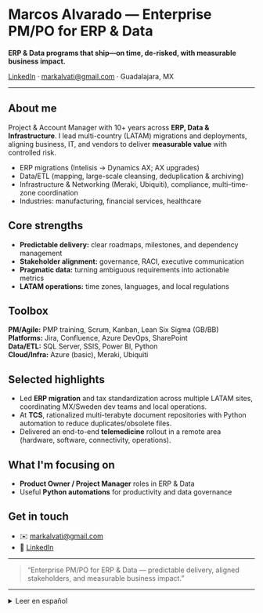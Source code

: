 # Marcos Alvarado — Enterprise PM/PO for ERP & Data

**ERP & Data programs that ship—on time, de-risked, with measurable business impact.**

[LinkedIn](https://www.linkedin.com/in/marcos-alvarado-de-la-torre-b483b1b1) · markalvati@gmail.com · Guadalajara, MX

---

## About me
Project & Account Manager with 10+ years across **ERP, Data & Infrastructure**. I lead multi-country (LATAM) migrations and deployments, aligning business, IT, and vendors to deliver **measurable value** with controlled risk.

- ERP migrations (Intelisis → Dynamics AX; AX upgrades)  
- Data/ETL (mapping, large-scale cleansing, deduplication & archiving)  
- Infrastructure & Networking (Meraki, Ubiquiti), compliance, multi–time-zone coordination  
- Industries: manufacturing, financial services, healthcare

## Core strengths
- **Predictable delivery:** clear roadmaps, milestones, and dependency management  
- **Stakeholder alignment:** governance, RACI, executive communication  
- **Pragmatic data:** turning ambiguous requirements into actionable metrics  
- **LATAM operations:** time zones, languages, and local regulations

## Toolbox
**PM/Agile:** PMP training, Scrum, Kanban, Lean Six Sigma (GB/BB)  
**Platforms:** Jira, Confluence, Azure DevOps, SharePoint  
**Data/ETL:** SQL Server, SSIS, Power BI, Python  
**Cloud/Infra:** Azure (basic), Meraki, Ubiquiti

## Selected highlights
- Led **ERP migration** and tax standardization across multiple LATAM sites, coordinating MX/Sweden dev teams and local operations.  
- At **TCS**, rationalized multi-terabyte document repositories with Python automation to reduce duplicates/obsolete files.  
- Delivered an end-to-end **telemedicine** rollout in a remote area (hardware, software, connectivity, operations).

## What I'm focusing on
- **Product Owner / Project Manager** roles in ERP & Data  
- Useful **Python automations** for productivity and data governance

## Get in touch
- ✉️ markalvati@gmail.com  
- 💼 [LinkedIn](https://www.linkedin.com/in/marcos-alvarado-de-la-torre-b483b1b1)

---

> “Enterprise PM/PO for ERP & Data — predictable delivery, aligned stakeholders, and measurable business impact.”

---

<details>
<summary>Leer en español</summary>

## Sobre mí
Project & Account Manager con >10 años en **ERP, Data & Infrastructure**. He liderado migraciones y despliegues multi-país (LATAM), integrando negocio, TI y vendors para entregar **valor medible** con riesgo controlado.

- Migraciones ERP (Intelisis → Dynamics AX; upgrades de AX)  
- Data/ETL (mapeo, limpieza masiva, deduplicación y archivado)  
- Infraestructura & Redes (Meraki, Ubiquiti), cumplimiento y coordinación multi-zona  
- Sectores: manufactura, financiero y salud

## Fortalezas
- **Entrega predecible:** roadmap, hitos y dependencias claras  
- **Alineación de stakeholders:** gobierno, RACI, comunicación ejecutiva  
- **Data pragmática:** requisitos ambiguos → métricas accionables  
- **Operación LATAM:** husos horarios, idiomas y regulación local

## Herramientas
**PM/Agile:** PMP (training), Scrum, Kanban, Lean Six Sigma (GB/BB)  
**Plataformas:** Jira, Confluence, Azure DevOps, SharePoint  
**Data/ETL:** SQL Server, SSIS, Power BI, Python  
**Cloud/Infra:** Azure (básico), Meraki, Ubiquiti

## Logros
- **Migración ERP** y estandarización fiscal en varias sedes LATAM, coordinando devs MX/Suecia y operación local.  
- En **TCS**, racionalicé repositorios (>> TB) con automatización en Python para reducir duplicados/obsoletos.  
- Implementé **telemedicina** de punta a punta en zona remota (hardware, software, conectividad, operación).

</details>
